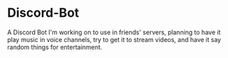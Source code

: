 # Discord-Bot
A Discord Bot I'm working on to use in friends' servers, planning to have it play music in voice channels, try to get it to stream videos, and have it say random things for entertainment.
